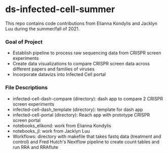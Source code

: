 # ds-infected-cell-summer

This repo contains code contributions from Elianna Kondylis and Jacklyn Luu during the summer/fall of 2021.

### Goal of Project
* Establish pipeline to process raw sequencing data from CRISPR screen experiments
* Create data visualizations to compare CRISPR screen data across different papers and families of viruses 
* Incorporate datavizs into Infected Cell portal 


### File Descriptions
* infected-cell-dash-compare (directory): dash app to compare 2 CRISPR screen experiments
* infected-cell-dash_template (directory): template for dash app
* infected-cell-portal (directory): Reach app with prototype CRISPR screen portal
* notebooks_elikond: work from Elianna Kondylis 
* notebooks_jl: work from Jacklyn Luu
* Workflows: directory with makefile that takes fastq data (treatment and control) and Fred Hutch's Nextflow pipeline to create count tables and run RRA and RRAflute
